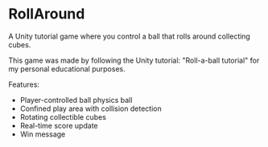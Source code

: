 # RollAround
A Unity tutorial game where you control a ball that rolls around collecting cubes.

This game was made by following the Unity tutorial: "Roll-a-ball tutorial" for my personal educational purposes.

Features:

- Player-controlled ball physics ball
- Confined play area with collision detection
- Rotating collectible cubes
- Real-time score update
- Win message

